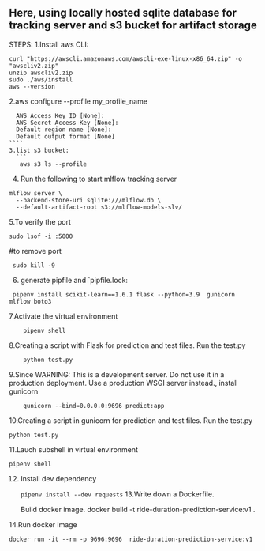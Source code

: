 ## Here, using locally hosted sqlite database for tracking server and s3 bucket for artifact storage

STEPS:
1.Install aws CLI:
  ```
  curl "https://awscli.amazonaws.com/awscli-exe-linux-x86_64.zip" -o "awscliv2.zip"
  unzip awscliv2.zip
  sudo ./aws/install
  aws --version
````
2.aws configure --profile my_profile_name
`````
  AWS Access Key ID [None]:
  AWS Secret Access Key [None]: 
  Default region name [None]:
  Default output format [None]
````
3.list s3 bucket:
  ```
   aws s3 ls --profile
`````
4. Run the following to start mlflow tracking server
```
mlflow server \
  --backend-store-uri sqlite:///mlflow.db \
  --default-artifact-root s3://mlflow-models-slv/
`````

5.To verify the port
```
sudo lsof -i :5000
````
#to remove port
```
 sudo kill -9
`````
 6. generate pipfile and `pipfile.lock:
`````
 pipenv install scikit-learn==1.6.1 flask --python=3.9  gunicorn mlflow boto3
``````
7.Activate the virtual environment
````
    pipenv shell
````
8.Creating a script with Flask for prediction and test files. Run the test.py
`````
    python test.py
```````
9.Since WARNING: This is a development server. Do not use it in a production deployment. Use a production WSGI server instead., install gunicorn
````
    gunicorn --bind=0.0.0.0:9696 predict:app
``````
10.Creating a script in gunicorn for prediction and test files. Run the test.py

    python test.py

11.Lauch subshell in virtual environment

    pipenv shell
12. Install dev dependency

    `pipenv install --dev requests`
13.Write down a Dockerfile.

    Build docker image. docker build -t ride-duration-prediction-service:v1 .

14.Run docker image

    docker run -it --rm -p 9696:9696  ride-duration-prediction-service:v1


 

